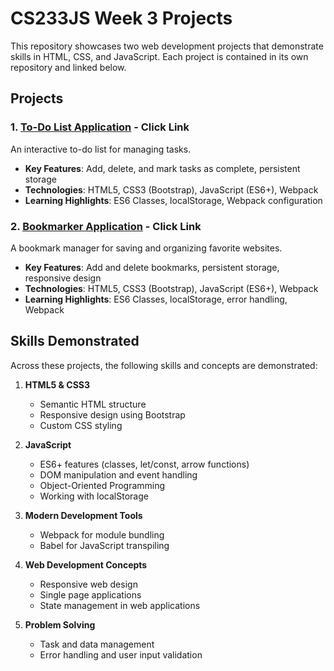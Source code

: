 # CS233JS Week 3 Projects

This repository showcases two web development projects that demonstrate skills in HTML, CSS, and JavaScript. Each project is contained in its own repository and linked below.

## Projects

### 1. [To-Do List Application](lhttps://github.com/LCC-CIT-Programming-CS233JS/03-todolist-template-travisburns) - Click Link
An interactive to-do list for managing tasks.
- **Key Features**: Add, delete, and mark tasks as complete, persistent storage
- **Technologies**: HTML5, CSS3 (Bootstrap), JavaScript (ES6+), Webpack
- **Learning Highlights**: ES6 Classes, localStorage, Webpack configuration

### 2. [Bookmarker Application](https://github.com/LCC-CIT-Programming-CS233JS/03-bookmarker-template-travisburns/blob/master/README.md) - Click Link
A bookmark manager for saving and organizing favorite websites.
- **Key Features**: Add and delete bookmarks, persistent storage, responsive design
- **Technologies**: HTML5, CSS3 (Bootstrap), JavaScript (ES6+), Webpack
- **Learning Highlights**: ES6 Classes, localStorage, error handling, Webpack

## Skills Demonstrated

Across these projects, the following skills and concepts are demonstrated:

1. **HTML5 & CSS3**
   - Semantic HTML structure
   - Responsive design using Bootstrap
   - Custom CSS styling

2. **JavaScript**
   - ES6+ features (classes, let/const, arrow functions)
   - DOM manipulation and event handling
   - Object-Oriented Programming
   - Working with localStorage

3. **Modern Development Tools**
   - Webpack for module bundling
   - Babel for JavaScript transpiling

4. **Web Development Concepts**
   - Responsive web design
   - Single page applications
   - State management in web applications

5. **Problem Solving**
   - Task and data management
   - Error handling and user input validation

